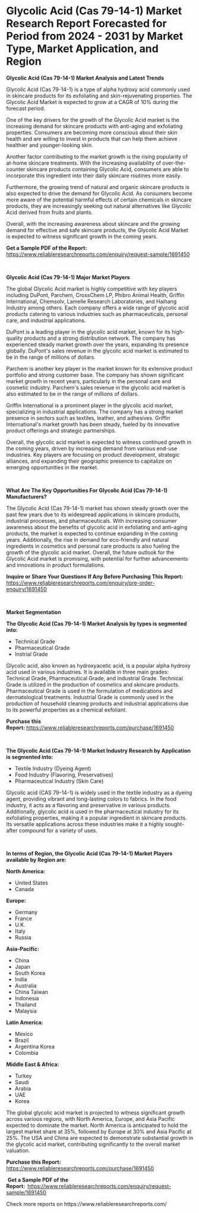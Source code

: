 <p><h1>Glycolic Acid (Cas 79-14-1) Market Research Report Forecasted for Period from 2024 -  2031 by Market Type, Market Application, and Region</h1></p><p><strong>Glycolic Acid (Cas 79-14-1) Market Analysis and Latest Trends</strong></p>
<p><p>Glycolic Acid (Cas 79-14-1) is a type of alpha hydroxy acid commonly used in skincare products for its exfoliating and skin-rejuvenating properties. The Glycolic Acid Market is expected to grow at a CAGR of 10% during the forecast period. </p><p>One of the key drivers for the growth of the Glycolic Acid market is the increasing demand for skincare products with anti-aging and exfoliating properties. Consumers are becoming more conscious about their skin health and are willing to invest in products that can help them achieve healthier and younger-looking skin.</p><p>Another factor contributing to the market growth is the rising popularity of at-home skincare treatments. With the increasing availability of over-the-counter skincare products containing Glycolic Acid, consumers are able to incorporate this ingredient into their daily skincare routines more easily.</p><p>Furthermore, the growing trend of natural and organic skincare products is also expected to drive the demand for Glycolic Acid. As consumers become more aware of the potential harmful effects of certain chemicals in skincare products, they are increasingly seeking out natural alternatives like Glycolic Acid derived from fruits and plants.</p><p>Overall, with the increasing awareness about skincare and the growing demand for effective and safe skincare products, the Glycolic Acid Market is expected to witness significant growth in the coming years.</p></p>
<p><strong>Get a Sample PDF of the Report:&nbsp;</strong> <a href="https://www.reliableresearchreports.com/enquiry/request-sample/1691450">https://www.reliableresearchreports.com/enquiry/request-sample/1691450</a></p>
<p>&nbsp;</p>
<p><strong>Glycolic Acid (Cas 79-14-1) Major Market Players</strong></p>
<p><p>The global Glycolic Acid market is highly competitive with key players including DuPont, Parchem, CrossChem LP, Phibro Animal Health, Griffin International, Chemsolv, Lamelle Research Laboratories, and Haihang Industry among others. Each company offers a wide range of glycolic acid products catering to various industries such as pharmaceuticals, personal care, and industrial applications.</p><p>DuPont is a leading player in the glycolic acid market, known for its high-quality products and a strong distribution network. The company has experienced steady market growth over the years, expanding its presence globally. DuPont's sales revenue in the glycolic acid market is estimated to be in the range of millions of dollars.</p><p>Parchem is another key player in the market known for its extensive product portfolio and strong customer base. The company has shown significant market growth in recent years, particularly in the personal care and cosmetic industry. Parchem's sales revenue in the glycolic acid market is also estimated to be in the range of millions of dollars.</p><p>Griffin International is a prominent player in the glycolic acid market, specializing in industrial applications. The company has a strong market presence in sectors such as textiles, leather, and adhesives. Griffin International's market growth has been steady, fueled by its innovative product offerings and strategic partnerships.</p><p>Overall, the glycolic acid market is expected to witness continued growth in the coming years, driven by increasing demand from various end-use industries. Key players are focusing on product development, strategic alliances, and expanding their geographic presence to capitalize on emerging opportunities in the market.</p></p>
<p>&nbsp;</p>
<p><strong>What Are The Key Opportunities For Glycolic Acid (Cas 79-14-1) Manufacturers?</strong></p>
<p><p>The Glycolic Acid (Cas 79-14-1) market has shown steady growth over the past few years due to its widespread applications in skincare products, industrial processes, and pharmaceuticals. With increasing consumer awareness about the benefits of glycolic acid in exfoliating and anti-aging products, the market is expected to continue expanding in the coming years. Additionally, the rise in demand for eco-friendly and natural ingredients in cosmetics and personal care products is also fueling the growth of the glycolic acid market. Overall, the future outlook for the Glycolic Acid market is promising, with potential for further advancements and innovations in product formulations.</p></p>
<p><strong>Inquire or Share Your Questions If Any Before Purchasing This Report:</strong> <a href="https://www.reliableresearchreports.com/enquiry/pre-order-enquiry/1691450">https://www.reliableresearchreports.com/enquiry/pre-order-enquiry/1691450</a></p>
<p>&nbsp;</p>
<p><strong>Market Segmentation</strong></p>
<p><strong>The Glycolic Acid (Cas 79-14-1) Market Analysis by types is segmented into:</strong></p>
<p><ul><li>Technical Grade</li><li>Pharmaceutical Grade</li><li>Instrial Grade</li></ul></p>
<p><p>Glycolic acid, also known as hydroxyacetic acid, is a popular alpha hydroxy acid used in various industries. It is available in three main grades: Technical Grade, Pharmaceutical Grade, and Industrial Grade. Technical Grade is utilized in the production of cosmetics and skincare products. Pharmaceutical Grade is used in the formulation of medications and dermatological treatments. Industrial Grade is commonly used in the production of household cleaning products and industrial applications due to its powerful properties as a chemical exfoliant.</p></p>
<p><strong>Purchase this Report:&nbsp;</strong><a href="https://www.reliableresearchreports.com/purchase/1691450">https://www.reliableresearchreports.com/purchase/1691450</a></p>
<p>&nbsp;</p>
<p><strong>The Glycolic Acid (Cas 79-14-1) Market Industry Research by Application is segmented into:</strong></p>
<p><ul><li>Textile Industry (Dyeing Agent)</li><li>Food Industry (Flavoring, Preservatives)</li><li>Pharmaceutical Industry (Skin Care)</li></ul></p>
<p><p>Glycolic acid (CAS 79-14-1) is widely used in the textile industry as a dyeing agent, providing vibrant and long-lasting colors to fabrics. In the food industry, it acts as a flavoring and preservative in various products. Additionally, glycolic acid is used in the pharmaceutical industry for its exfoliating properties, making it a popular ingredient in skincare products. Its versatile applications across these industries make it a highly sought-after compound for a variety of uses.</p></p>
<p>&nbsp;</p>
<p><strong>In terms of Region, the Glycolic Acid (Cas 79-14-1) Market Players available by Region are:</strong></p>
<p>
    <p> <strong> North America: </strong>
        <ul>
            <li>United States</li>
            <li>Canada</li>
        </ul>
        </p> 
    <p> <strong> Europe: </strong>
        <ul>
            <li>Germany</li>
            <li>France</li>
            <li>U.K.</li>
            <li>Italy</li>
            <li>Russia</li>
        </ul>
        </p> 
    <p> <strong> Asia-Pacific: </strong>
        <ul>
            <li>China</li>
            <li>Japan</li>
            <li>South Korea</li>
            <li>India</li>
            <li>Australia</li>
            <li>China Taiwan</li>
            <li>Indonesia</li>
            <li>Thailand</li>
            <li>Malaysia</li>
        </ul>
        </p> 
    <p> <strong> Latin America: </strong>
        <ul>
            <li>Mexico</li>
            <li>Brazil</li>
            <li>Argentina Korea</li>
            <li>Colombia</li>
        </ul>
        </p> 
    <p> <strong> Middle East & Africa: </strong>
        <ul>
            <li>Turkey</li>
            <li>Saudi</li>
            <li>Arabia</li>
            <li>UAE</li>
            <li>Korea</li>
        </ul>
    </p>
    </p>
<p><p>The global glycolic acid market is projected to witness significant growth across various regions, with North America, Europe, and Asia Pacific expected to dominate the market. North America is anticipated to hold the largest market share at 35%, followed by Europe at 30% and Asia Pacific at 25%. The USA and China are expected to demonstrate substantial growth in the glycolic acid market, contributing significantly to the overall market valuation.</p></p>
<p><strong>Purchase this Report: </strong><a href="https://www.reliableresearchreports.com/purchase/1691450">https://www.reliableresearchreports.com/purchase/1691450</a></p>
<p>&nbsp;<strong>Get a Sample PDF of the Report:&nbsp;&nbsp;</strong><a href="https://www.reliableresearchreports.com/enquiry/request-sample/1691450">https://www.reliableresearchreports.com/enquiry/request-sample/1691450</a></p>
<p><strong></strong></p>
<p>Check more reports on https://www.reliableresearchreports.com/</p>